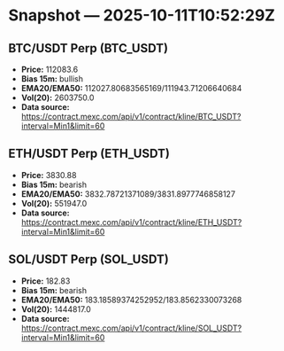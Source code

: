 # Snapshot — 2025-10-11T10:52:29Z

## BTC/USDT Perp (BTC_USDT)
- **Price:** 112083.6
- **Bias 15m:** bullish
- **EMA20/EMA50:** 112027.80683565169/111943.71206640684
- **Vol(20):** 2603750.0
- **Data source:** https://contract.mexc.com/api/v1/contract/kline/BTC_USDT?interval=Min1&limit=60

## ETH/USDT Perp (ETH_USDT)
- **Price:** 3830.88
- **Bias 15m:** bearish
- **EMA20/EMA50:** 3832.78721371089/3831.8977746858127
- **Vol(20):** 551947.0
- **Data source:** https://contract.mexc.com/api/v1/contract/kline/ETH_USDT?interval=Min1&limit=60

## SOL/USDT Perp (SOL_USDT)
- **Price:** 182.83
- **Bias 15m:** bearish
- **EMA20/EMA50:** 183.18589374252952/183.8562330073268
- **Vol(20):** 1444817.0
- **Data source:** https://contract.mexc.com/api/v1/contract/kline/SOL_USDT?interval=Min1&limit=60

